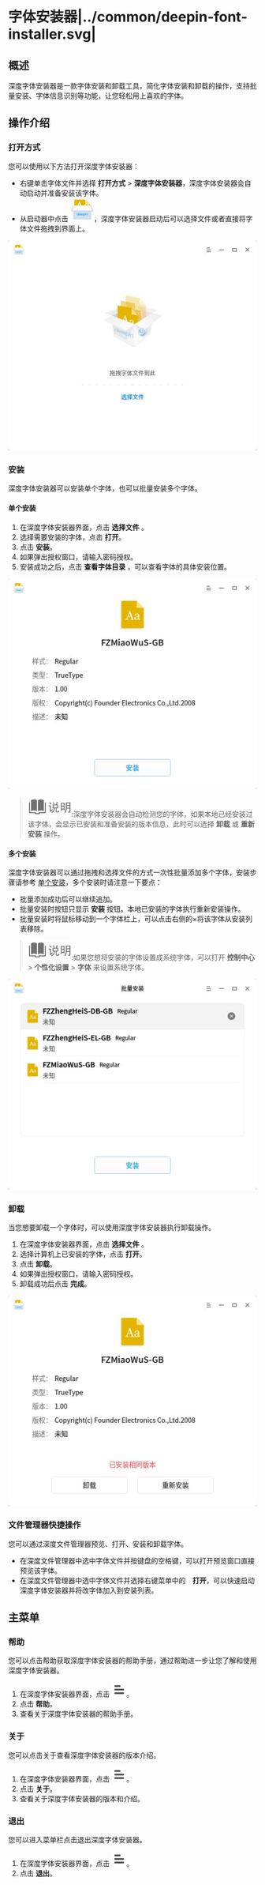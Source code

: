 # 字体安装器|../common/deepin-font-installer.svg|

## 概述

深度字体安装器是一款字体安装和卸载工具，简化字体安装和卸载的操作，支持批量安装、字体信息识别等功能，让您轻松用上喜欢的字体。


## 操作介绍


### 打开方式

您可以使用以下方法打开深度字体安装器：

- 右键单击字体文件并选择 **打开方式** > **深度字体安装器**，深度字体安装器会自动启动并准备安装该字体。
- 从启动器中点击 ![font](icon/font.svg)，深度字体安装器启动后可以选择文件或者直接将字体文件拖拽到界面上。

![0|run](jpg/run.jpg)

### 安装

深度字体安装器可以安装单个字体，也可以批量安装多个字体。

#### 单个安装

1. 在深度字体安装器界面，点击 **选择文件** 。
2. 选择需要安装的字体，点击 **打开**。
3. 点击 **安装**。
4. 如果弹出授权窗口，请输入密码授权。
5. 安装成功之后，点击 **查看字体目录** ，可以查看字体的具体安装位置。

![0|single](jpg/single.jpg)

>![notes](icon/notes.svg):深度字体安装器会自动检测您的字体，如果本地已经安装过该字体，会显示已安装和准备安装的版本信息，此时可以选择 **卸载** 或 **重新安装** 操作。

#### 多个安装

深度字体安装器可以通过拖拽和选择文件的方式一次性批量添加多个字体，安装步骤请参考 [单个安装](#单个安装)，多个安装时请注意一下要点：

- 批量添加成功后可以继续追加。
- 批量安装时按钮只显示 **安装** 按钮。本地已安装的字体执行重新安装操作。
- 批量安装时将鼠标移动到一个字体栏上，可以点击右侧的×将该字体从安装列表移除。

>![notes](icon/notes.svg):如果您想将安装的字体设置成系统字体，可以打开 **控制中心** > **个性化设置** > **字体** 来设置系统字体。

![0|mult](jpg/mult.jpg)

### 卸载

当您想要卸载一个字体时，可以使用深度字体安装器执行卸载操作。

1. 在深度字体安装器界面，点击 **选择文件** 。
2. 选择计算机上已安装的字体，点击 **打开**。
3. 点击 **卸载**。
4. 如果弹出授权窗口，请输入密码授权。
5. 卸载成功后点击 **完成**。

![0|uninstall](jpg/uninstall.jpg)

### 文件管理器快捷操作

您可以通过深度文件管理器预览、打开、安装和卸载字体。

- 在深度文件管理器中选中字体文件并按键盘的空格键，可以打开预览窗口直接预览该字体。
- 在深度文件管理器中选中字体文件并选择右键菜单中的　**打开**，可以快速启动深度字体安装器并将改字体加入到安装列表。

## 主菜单

### 帮助

您可以点击帮助获取深度字体安装器的帮助手册，通过帮助进一步让您了解和使用深度字体安装器。

1. 在深度字体安装器界面，点击 ![icon_menu](icon/icon_menu.svg)。
2. 点击 **帮助**。
3. 查看关于深度字体安装器的帮助手册。


### 关于

您可以点击关于查看深度字体安装器的版本介绍。

1. 在深度字体安装器界面，点击 ![icon_menu](icon/icon_menu.svg)。
2. 点击 **关于**。
3. 查看关于深度字体安装器的版本和介绍。

### 退出

您可以进入菜单栏点击退出深度字体安装器。

1. 在深度字体安装器界面，点击 ![icon_menu](icon/icon_menu.svg)。
2. 点击 **退出**。

